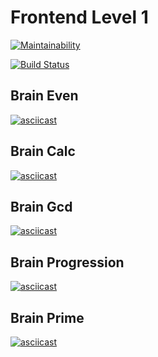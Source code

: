 Frontend Level 1
=================================
[![Maintainability](https://api.codeclimate.com/v1/badges/a99a88d28ad37a79dbf6/maintainability)](https://codeclimate.com/github/BrenotBt/frontend-project-lvl1/maintainability)

[![Build Status](https://travis-ci.org/BrenotBt/frontend-project-lvl1.svg?branch=master)](https://travis-ci.org/BrenotBt/frontend-project-lvl1)

## Brain Even
[![asciicast](https://asciinema.org/a/vGp3YTVwFTsRIo3uz9AjO86Lj.svg)](https://asciinema.org/a/vGp3YTVwFTsRIo3uz9AjO86Lj)

## Brain Calc
[![asciicast](https://asciinema.org/a/2sHKrASGmCShoYKN9WQStId62.svg)](https://asciinema.org/a/2sHKrASGmCShoYKN9WQStId62)

## Brain Gcd
[![asciicast](https://asciinema.org/a/zDhOlz5T7fAkRhVgOZfMXUYHM.svg)](https://asciinema.org/a/zDhOlz5T7fAkRhVgOZfMXUYHM)

## Brain Progression
[![asciicast](https://asciinema.org/a/9y5zr8TXNQsp3ysMmkqkeCToL.svg)](https://asciinema.org/a/9y5zr8TXNQsp3ysMmkqkeCToL)

## Brain Prime
[![asciicast](https://asciinema.org/a/SccOzmKX1AYO7oX3OtfZmIB4k.svg)](https://asciinema.org/a/SccOzmKX1AYO7oX3OtfZmIB4k)